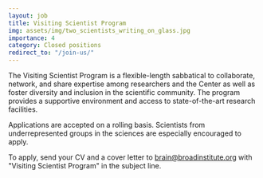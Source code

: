 ```yaml
---
layout: job
title: Visiting Scientist Program
img: assets/img/two_scientists_writing_on_glass.jpg
importance: 4
category: Closed positions
redirect_to: "/join-us/"
---
```


The Visiting Scientist Program is a flexible-length sabbatical to collaborate, network, and share expertise among researchers and the Center as well as foster diversity and inclusion in the scientific community.  The program provides a supportive environment and access to state-of-the-art research facilities. 

Applications are accepted on a rolling basis. Scientists from underrepresented groups in the sciences are especially encouraged to apply.

To apply, send your CV and a cover letter to <a href="mailto:brain@broadinstitute.org?subject=Visiting Scientist Program">brain@broadinstitute.org</a> with "Visiting Scientist Program" in the subject line.

